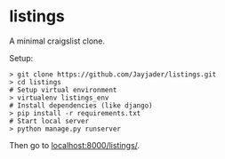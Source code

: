 # listings
A minimal craigslist clone.

Setup: 

    > git clone https://github.com/Jayjader/listings.git
    > cd listings
    # Setup virtual environment
    > virtualenv listings_env
    # Install dependencies (like django)
    > pip install -r requirements.txt
    # Start local server
    > python manage.py runserver
Then go to [localhost:8000/listings/](localhost:8000/listings/).
